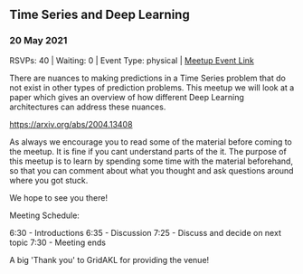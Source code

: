 ## Time Series and Deep Learning
### 20 May 2021
RSVPs: 40 | Waiting: 0 | Event Type: physical | [Meetup Event Link](https://www.meetup.com/Data-Science-Discussion-Auckland/events/277720883)

There are nuances to making predictions in a Time Series problem that do not exist in other types of prediction problems. This meetup we will look at a paper which gives an overview of how different Deep Learning architectures can address these nuances.

https://arxiv.org/abs/2004.13408

As always we encourage you to read some of the material before coming to the meetup. It is fine if you cant understand parts of the it. The purpose of this meetup is to learn by spending some time with the material beforehand, so that you can comment about what you thought and ask questions around where you got stuck.

We hope to see you there!

Meeting Schedule:

6:30 - Introductions
6:35 - Discussion
7:25 - Discuss and decide on next topic
7:30 - Meeting ends

A big 'Thank you' to GridAKL for providing the venue!
